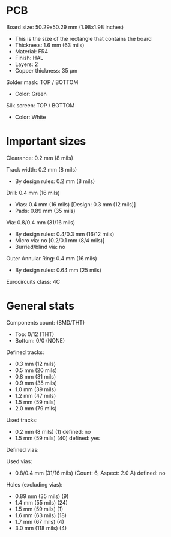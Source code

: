 # PCB

Board size: 50.29x50.29 mm (1.98x1.98 inches)

- This is the size of the rectangle that contains the board
- Thickness: 1.6 mm (63 mils)
- Material: FR4
- Finish: HAL
- Layers: 2
- Copper thickness: 35 µm

Solder mask: TOP / BOTTOM

- Color: Green

Silk screen: TOP / BOTTOM

- Color: White


# Important sizes

Clearance: 0.2 mm (8 mils)

Track width: 0.2 mm (8 mils)

- By design rules: 0.2 mm (8 mils)

Drill: 0.4 mm (16 mils)

- Vias: 0.4 mm (16 mils) [Design: 0.3 mm (12 mils)]
- Pads: 0.89 mm (35 mils)

Via: 0.8/0.4 mm (31/16 mils)

- By design rules: 0.4/0.3 mm (16/12 mils)
- Micro via: no [0.2/0.1 mm (8/4 mils)]
- Burried/blind via: no

Outer Annular Ring: 0.4 mm (16 mils)

- By design rules: 0.64 mm (25 mils)

Eurocircuits class: 4C


# General stats

Components count: (SMD/THT)

- Top: 0/12 (THT)
- Bottom: 0/0 (NONE)

Defined tracks:

- 0.3 mm (12 mils)
- 0.5 mm (20 mils)
- 0.8 mm (31 mils)
- 0.9 mm (35 mils)
- 1.0 mm (39 mils)
- 1.2 mm (47 mils)
- 1.5 mm (59 mils)
- 2.0 mm (79 mils)

Used tracks:

- 0.2 mm (8 mils) (1) defined: no
- 1.5 mm (59 mils) (40) defined: yes

Defined vias:


Used vias:

- 0.8/0.4 mm (31/16 mils) (Count: 6, Aspect: 2.0 A) defined: no

Holes (excluding vias):

- 0.89 mm (35 mils) (9)
- 1.4 mm (55 mils) (24)
- 1.5 mm (59 mils) (1)
- 1.6 mm (63 mils) (18)
- 1.7 mm (67 mils) (4)
- 3.0 mm (118 mils) (4)




